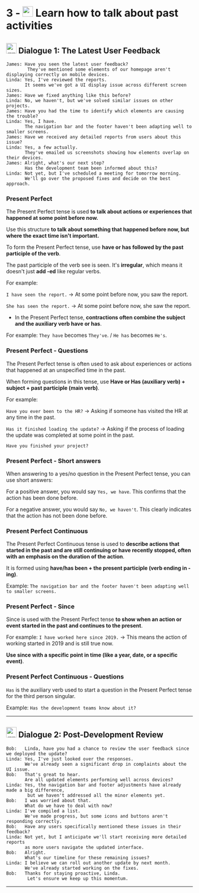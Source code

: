 # 3 - <img width="28" height="28" src="https://img.icons8.com/color/28/great-britain.png" alt="great britain"/>  Learn how to talk about past activities

## <img width="28" height="28" src="https://img.icons8.com/color/28/great-britain.png" alt="great britain"/>  Dialogue 1: The Latest User Feedback

```
James: Have you seen the latest user feedback?
        They've mentioned some elements of our homepage aren't displaying correctly on mobile devices.
Linda: Yes, I've reviewed the reports.
       It seems we've got a UI display issue across different screen sizes.
James: Have we fixed anything like this before?
Linda: No, we haven't, but we've solved similar issues on other projects.
James: Have you had the time to identify which elements are causing the trouble?
Linda: Yes, I have.
       The navigation bar and the footer haven't been adapting well to smaller screens.
James: Have we received any detailed reports from users about this issue?
Linda: Yes, a few actually.
       They've emailed us screenshots showing how elements overlap on their devices.
James: Alright, what's our next step?
       Has the development team been informed about this?
Linda: Not yet, but I've scheduled a meeting for tomorrow morning.
       We'll go over the proposed fixes and decide on the best approach.
```

### Present Perfect

The Present Perfect tense is used **to talk about actions or experiences that happened at some point before now.**

Use this structure **to talk about something that happened before now, but where the exact time isn't important.**

To form the Present Perfect tense, use **have or has followed by the past participle of the verb**.

The past participle of the verb see is seen. It's **irregular**, which means it doesn't just **add -ed** like regular verbs. 

For example:

`I have seen the report.` -> At some point before now, you saw the report.

`She has seen the report.` -> At some point before now, she saw the report.


- In the Present Perfect tense, **contractions often combine the subject and the auxiliary verb have or has**. 

For example: `They have` becomes `They've`. / `He has` becomes `He's`.


### Present Perfect - Questions


The Present Perfect tense is often used to ask about experiences or actions that happened at an unspecified time in the past.

When forming questions in this tense, use **Have or Has (auxiliary verb) + subject + past participle (main verb)**. 

For example:

`Have you ever been to the HR?` -> Asking if someone has visited the HR at any time in the past.

`Has it finished loading the update?` -> Asking if the process of loading the update was completed at some point in the past.

`Have you finished your project?`

### Present Perfect - Short answers


When answering to a yes/no question in the Present Perfect tense, you can use short answers:


For a positive answer, you would say `Yes, we have`. This confirms that the action has been done before.

For a negative answer, you would say `No, we haven't`. This clearly indicates that the action has not been done before.

### Present Perfect Continuous

The Present Perfect Continuous tense is used to **describe actions that started in the past and are still continuing or have recently stopped, often with an emphasis on the duration of the action**.

It is formed using **have/has been + the present participle (verb ending in -ing)**.

Example: `The navigation bar and the footer haven't been adapting well to smaller screens.`

### Present Perfect - Since

Since is used with the Present Perfect tense **to show when an action or event started in the past and continues to the present**. 

For example: `I have worked here since 2019.` -> This means the action of working started in 2019 and is still true now.

**Use since with a specific point in time (like a year, date, or a specific event)**.

### Present Perfect Continuous - Questions

`Has` is the auxiliary verb used to start a question in the Present Perfect tense for the third person singular.

Example: `Has the development teams know about it?`

---

##  <img width="28" height="28" src="https://img.icons8.com/color/28/great-britain.png" alt="great britain"/> Dialogue 2: Post-Development Review


```
Bob:   Linda, have you had a chance to review the user feedback since we deployed the update?
Linda: Yes, I've just looked over the responses.
       We've already seen a significant drop in complaints about the UI issue.
Bob:   That's great to hear.
       Are all updated elements performing well across devices?
Linda: Yes, the navigation bar and footer adjustments have already made a big difference,
        but we haven't addressed all the minor elements yet.
Bob:   I was worried about that.
       What do we have to deal with now?
Linda: I've compiled a list.
       We've made progress, but some icons and buttons aren't responding correctly.
Bob:   Have any users specifically mentioned these issues in their feedback?
Linda: Not yet, but I anticipate we'll start receiving more detailed reports
       as more users navigate the updated interface.
Bob:   Alright.
       What's our timeline for these remaining issues?
Linda: I believe we can roll out another update by next month.
       We've already started working on the fixes.
Bob:   Thanks for staying proactive, Linda.
        Let's ensure we keep up this momentum.
```

---
